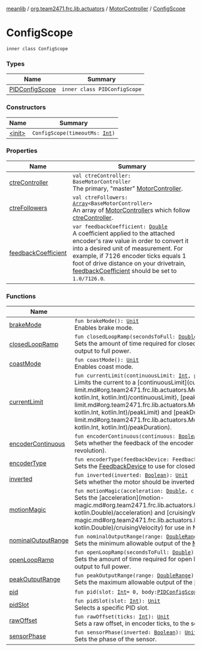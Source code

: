[meanlib](../../../index.md) / [org.team2471.frc.lib.actuators](../../index.md) / [MotorController](../index.md) / [ConfigScope](./index.md)

# ConfigScope

`inner class ConfigScope`

### Types

| Name | Summary |
|---|---|
| [PIDConfigScope](-p-i-d-config-scope/index.md) | `inner class PIDConfigScope` |

### Constructors

| Name | Summary |
|---|---|
| [&lt;init&gt;](-init-.md) | `ConfigScope(timeoutMs: `[`Int`](https://kotlinlang.org/api/latest/jvm/stdlib/kotlin/-int/index.html)`)` |

### Properties

| Name | Summary |
|---|---|
| [ctreController](ctre-controller.md) | `val ctreController: BaseMotorController`<br>The primary, "master" [MotorController](../index.md). |
| [ctreFollowers](ctre-followers.md) | `val ctreFollowers: `[`Array`](https://kotlinlang.org/api/latest/jvm/stdlib/kotlin/-array/index.html)`<BaseMotorController>`<br>An array of [MotorController](../index.md)s which follow [ctreController](ctre-controller.md). |
| [feedbackCoefficient](feedback-coefficient.md) | `var feedbackCoefficient: `[`Double`](https://kotlinlang.org/api/latest/jvm/stdlib/kotlin/-double/index.html)<br>A coefficient applied to the attached encoder's raw value in order to convert it into a desired unit of measurement. For example, if 7126 encoder ticks equals 1 foot of drive distance on your drivetrain, [feedbackCoefficient](feedback-coefficient.md) should be set to `1.0/7126.0`. |

### Functions

| Name | Summary |
|---|---|
| [brakeMode](brake-mode.md) | `fun brakeMode(): `[`Unit`](https://kotlinlang.org/api/latest/jvm/stdlib/kotlin/-unit/index.html)<br>Enables brake mode. |
| [closedLoopRamp](closed-loop-ramp.md) | `fun closedLoopRamp(secondsToFull: `[`Double`](https://kotlinlang.org/api/latest/jvm/stdlib/kotlin/-double/index.html)`): `[`Unit`](https://kotlinlang.org/api/latest/jvm/stdlib/kotlin/-unit/index.html)<br>Sets the amount of time required for closed loop control of the [MotorController](../index.md) to go from neutral output to full power. |
| [coastMode](coast-mode.md) | `fun coastMode(): `[`Unit`](https://kotlinlang.org/api/latest/jvm/stdlib/kotlin/-unit/index.html)<br>Enables coast mode. |
| [currentLimit](current-limit.md) | `fun currentLimit(continuousLimit: `[`Int`](https://kotlinlang.org/api/latest/jvm/stdlib/kotlin/-int/index.html)`, peakLimit: `[`Int`](https://kotlinlang.org/api/latest/jvm/stdlib/kotlin/-int/index.html)`, peakDuration: `[`Int`](https://kotlinlang.org/api/latest/jvm/stdlib/kotlin/-int/index.html)`): `[`Unit`](https://kotlinlang.org/api/latest/jvm/stdlib/kotlin/-unit/index.html)<br>Limits the current to a [continuousLimit](current-limit.md#org.team2471.frc.lib.actuators.MotorController.ConfigScope$currentLimit(kotlin.Int, kotlin.Int, kotlin.Int)/continuousLimit), [peakLimit](current-limit.md#org.team2471.frc.lib.actuators.MotorController.ConfigScope$currentLimit(kotlin.Int, kotlin.Int, kotlin.Int)/peakLimit) and [peakDuration](current-limit.md#org.team2471.frc.lib.actuators.MotorController.ConfigScope$currentLimit(kotlin.Int, kotlin.Int, kotlin.Int)/peakDuration). |
| [encoderContinuous](encoder-continuous.md) | `fun encoderContinuous(continuous: `[`Boolean`](https://kotlinlang.org/api/latest/jvm/stdlib/kotlin/-boolean/index.html)`): `[`Unit`](https://kotlinlang.org/api/latest/jvm/stdlib/kotlin/-unit/index.html)<br>Sets whether the feedback of the encoder is continuous (i.e. should not wrap back to 0 after a full revolution). |
| [encoderType](encoder-type.md) | `fun encoderType(feedbackDevice: FeedbackDevice): `[`Unit`](https://kotlinlang.org/api/latest/jvm/stdlib/kotlin/-unit/index.html)<br>Sets the [FeedbackDevice](#) to use for closed loop and sensor feedback. |
| [inverted](inverted.md) | `fun inverted(inverted: `[`Boolean`](https://kotlinlang.org/api/latest/jvm/stdlib/kotlin/-boolean/index.html)`): `[`Unit`](https://kotlinlang.org/api/latest/jvm/stdlib/kotlin/-unit/index.html)<br>Sets whether the motor should be inverted. |
| [motionMagic](motion-magic.md) | `fun motionMagic(acceleration: `[`Double`](https://kotlinlang.org/api/latest/jvm/stdlib/kotlin/-double/index.html)`, cruisingVelocity: `[`Double`](https://kotlinlang.org/api/latest/jvm/stdlib/kotlin/-double/index.html)`): `[`Unit`](https://kotlinlang.org/api/latest/jvm/stdlib/kotlin/-unit/index.html)<br>Sets the [acceleration](motion-magic.md#org.team2471.frc.lib.actuators.MotorController.ConfigScope$motionMagic(kotlin.Double, kotlin.Double)/acceleration) and [cruisingVelocity](motion-magic.md#org.team2471.frc.lib.actuators.MotorController.ConfigScope$motionMagic(kotlin.Double, kotlin.Double)/cruisingVelocity) for use in Motion Magic closed loop control. |
| [nominalOutputRange](nominal-output-range.md) | `fun nominalOutputRange(range: `[`DoubleRange`](../../../org.team2471.frc.lib.math/-double-range.md)`): `[`Unit`](https://kotlinlang.org/api/latest/jvm/stdlib/kotlin/-unit/index.html)<br>Sets the minimum allowable output of the [MotorController](../index.md). |
| [openLoopRamp](open-loop-ramp.md) | `fun openLoopRamp(secondsToFull: `[`Double`](https://kotlinlang.org/api/latest/jvm/stdlib/kotlin/-double/index.html)`): `[`Unit`](https://kotlinlang.org/api/latest/jvm/stdlib/kotlin/-unit/index.html)<br>Sets the amount of time required for open loop control of the [MotorController](../index.md) to go from neutral output to full power. |
| [peakOutputRange](peak-output-range.md) | `fun peakOutputRange(range: `[`DoubleRange`](../../../org.team2471.frc.lib.math/-double-range.md)`): `[`Unit`](https://kotlinlang.org/api/latest/jvm/stdlib/kotlin/-unit/index.html)<br>Sets the maximum allowable output of the [MotorController](../index.md). |
| [pid](pid.md) | `fun pid(slot: `[`Int`](https://kotlinlang.org/api/latest/jvm/stdlib/kotlin/-int/index.html)` = 0, body: `[`PIDConfigScope`](-p-i-d-config-scope/index.md)`.() -> `[`Unit`](https://kotlinlang.org/api/latest/jvm/stdlib/kotlin/-unit/index.html)`): `[`Unit`](https://kotlinlang.org/api/latest/jvm/stdlib/kotlin/-unit/index.html) |
| [pidSlot](pid-slot.md) | `fun pidSlot(slot: `[`Int`](https://kotlinlang.org/api/latest/jvm/stdlib/kotlin/-int/index.html)`): `[`Unit`](https://kotlinlang.org/api/latest/jvm/stdlib/kotlin/-unit/index.html)<br>Selects a specific PID slot. |
| [rawOffset](raw-offset.md) | `fun rawOffset(ticks: `[`Int`](https://kotlinlang.org/api/latest/jvm/stdlib/kotlin/-int/index.html)`): `[`Unit`](https://kotlinlang.org/api/latest/jvm/stdlib/kotlin/-unit/index.html)<br>Sets a raw offset, in encoder ticks, to the selected sensor. |
| [sensorPhase](sensor-phase.md) | `fun sensorPhase(inverted: `[`Boolean`](https://kotlinlang.org/api/latest/jvm/stdlib/kotlin/-boolean/index.html)`): `[`Unit`](https://kotlinlang.org/api/latest/jvm/stdlib/kotlin/-unit/index.html)<br>Sets the phase of the sensor. |
